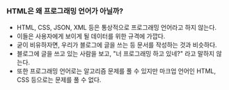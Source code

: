 ### HTML은 왜 프로그래밍 언어가 아닐까?

* HTML, CSS, JSON, XML 등은 통상적으로 프로그래밍 언어라고 하지 않는다.
* 이들은 사용자에게 보이게 될 데이터를 위한 규격에 가깝다.
* 굳이 비유하자면, 우리가 블로그에 글을 쓰는 등 문서를 작성하는 것과 비슷하다.
* 블로그에 글을 쓰고 있는 사람을 보고, "너 프로그래밍 하고 있네?" 라고 말하지 않는다.
* 또한 프로그래밍 언어로는 알고리즘 문제를 풀 수 있지만 마크업 언어인 HTML, CSS 등으로는 문제를 풀 수 없다.
